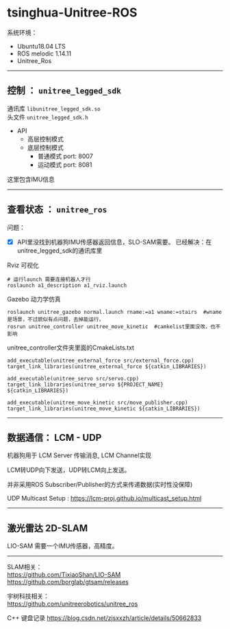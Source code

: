 # tsinghua-Unitree-ROS

系统环境： 
- Ubuntu18.04 LTS
- ROS melodic 1.14.11
- Unitree_Ros

----

## 控制 ： `unitree_legged_sdk`

通讯库 `libunitree_legged_sdk.so`   
头文件 `unitree_legged_sdk.h`

* API
    * 高层控制模式
    * 底层控制模式
        * 普通模式 port: 8007
        * 运动模式 port: 8081

这里包含IMU信息


----

## 查看状态 ： `unitree_ros`

问题：
- [x]  API里没找到机器狗IMU传感器返回信息，SLO-SAM需要。 已经解决：在unitree_legged_sdk的通讯库里

Rviz 可视化 

```
# 运行launch 需要连接机器人才行
roslaunch a1_description a1_rviz.launch
```    

Gazebo 动力学仿真       

``` 
roslaunch unitree_gazebo normal.launch rname:=a1 wname:=stairs  #wname是场景，不过貌似有点问题，去掉能运行，
rosrun unitree_controller unitree_move_kinetic  #camkelist里面没改，也不影响

``` 



unitree_controller文件夹里面的CmakeLists.txt
``` 
add_executable(unitree_external_force src/external_force.cpp)
target_link_libraries(unitree_external_force ${catkin_LIBRARIES})

add_executable(unitree_servo src/servo.cpp)
target_link_libraries(unitree_servo ${PROJECT_NAME} ${catkin_LIBRARIES})

add_executable(unitree_move_kinetic src/move_publisher.cpp)
target_link_libraries(unitree_move_kinetic ${catkin_LIBRARIES})
``` 
----

## 数据通信： LCM - UDP

机器狗用于 LCM Server 传输消息, LCM Channel实现

LCM转UDP向下发送，UDP转LCM向上发送。 

并非采用ROS Subscriber/Publisher的方式来传递数据(实时性没保障)

UDP Multicast Setup : https://lcm-proj.github.io/multicast_setup.html

----
## 激光雷达 2D-SLAM
LIO-SAM
需要一个IMU传感器，高精度。


----

SLAM相关：  
https://github.com/TixiaoShan/LIO-SAM
https://github.com/borglab/gtsam/releases

宇树科技相关：  
https://github.com/unitreerobotics/unitree_ros

C++ 键盘记录
https://blog.csdn.net/zjsxxzh/article/details/50662833